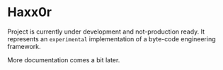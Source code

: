 # Haxx0r
Project is currently under development and not-production ready. 
It represents an `experimental` implementation of 
a byte-code engineering framework.

More documentation comes a bit later.
